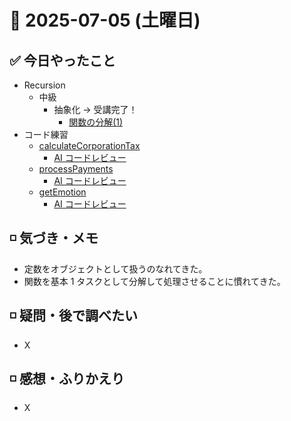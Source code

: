 # 📅 2025-07-05 (土曜日)

## ✅ 今日やったこと

- Recursion
  - 中級
    - 抽象化 → 受講完了！
      - [関数の分解(1)](https://recursionist.io/dashboard/course/2/lesson/123)
- コード練習
  - [calculateCorporationTax](/journal/2025/07/practice_codes/calculateCorporationTax.ts)
    - [AI コードレビュー](/journal/2025/07/ai_code_review/calculateCorporationTax.md)
  - [processPayments](/journal/2025/07/practice_codes/proccessPayment.ts)
    - [AI コードレビュー](/journal/2025/07/ai_code_review/processPayment.md)
  - [getEmotion](/journal/2025/07/practice_codes/getEmotion.ts)
    - [AI コードレビュー](/journal/2025/07/ai_code_review/getEmotion.md)

## ◽️ 気づき・メモ

- 定数をオブジェクトとして扱うのなれてきた。
- 関数を基本 1 タスクとして分解して処理させることに慣れてきた。

## ◽️ 疑問・後で調べたい

- X

## ◽️ 感想・ふりかえり

- X
